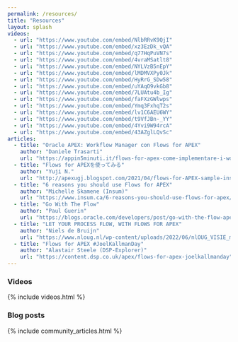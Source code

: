 ```yaml
---
permalink: /resources/
title: "Resources"
layout: splash
videos:
  - url: "https://www.youtube.com/embed/NlbRRvK9QjI"
  - url: "https://www.youtube.com/embed/xz3EzDk_vQA"
  - url: "https://www.youtube.com/embed/q77HqPuVN7s"
  - url: "https://www.youtube.com/embed/4vraMSatlt8"
  - url: "https://www.youtube.com/embed/NYLVzB5nEpY"
  - url: "https://www.youtube.com/embed/lMDMVXPy0Jk"
  - url: "https://www.youtube.com/embed/HyRrG_SDw58"
  - url: "https://www.youtube.com/embed/uYAqO9vkGb8"
  - url: "https://www.youtube.com/embed/7LUAtu4b_Ig"
  - url: "https://www.youtube.com/embed/faFXzGWlwps"
  - url: "https://www.youtube.com/embed/Ymq3FxhqT2s"
  - url: "https://www.youtube.com/embed/lv1C6AEU6WY"
  - url: "https://www.youtube.com/embed/t9VfJBn-_YY"
  - url: "https://www.youtube.com/embed/4Yvi9W94rcA"
  - url: "https://www.youtube.com/embed/43AZglLQvSc"
articles:
  - title: "Oracle APEX: Workflow Manager con Flows for APEX"
    author: "Daniele Trasarti"
    url: "https://appin5minuti.it/flows-for-apex-come-implementare-i-workflow-in-oracle-apex/"
  - title: "Flows for APEXを使ってみる"
    author: "Yuji N."
    url: "http://apexugj.blogspot.com/2021/04/flows-for-APEX-sample-instruction.html"
  - title: "6 reasons you should use Flows for APEX"
    author: "Michelle Skamene (Insum)"
    url: "https://www.insum.ca/6-reasons-you-should-use-flows-for-apex/"
  - title: "Go With The Flow"
    author: "Paul Guerin"
    url: "https://blogs.oracle.com/developers/post/go-with-the-flow-apex"
  - title: "LET YOUR PROCESS FLOW, WITH FLOWS FOR APEX"
    author: "Niels de Bruijn"
    url: "https://www.nloug.nl/wp-content/uploads/2022/06/nlOUG_VISIE_mei_2022-def-spreads.pdf"
  - title: "Flows for APEX #JoelKallmanDay"
    author: "Alastair Steele (DSP-Explorer)"
    url: "https://content.dsp.co.uk/apex/flows-for-apex-joelkallmanday"
---
```

### Videos
{% include videos.html %}

### Blog posts
{% include community_articles.html %}
